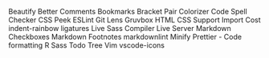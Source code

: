 Beautify
Better Comments
Bookmarks
Bracket Pair Colorizer
Code Spell Checker
CSS Peek
ESLint
Git Lens
Gruvbox
HTML CSS Support
Import Cost
indent-rainbow
ligatures
Live Sass Compiler
Live Server
Markdown Checkboxes
Markdown Footnotes
markdownlint
Minify
Prettier - Code formatting
R
Sass
Todo Tree
Vim
vscode-icons

